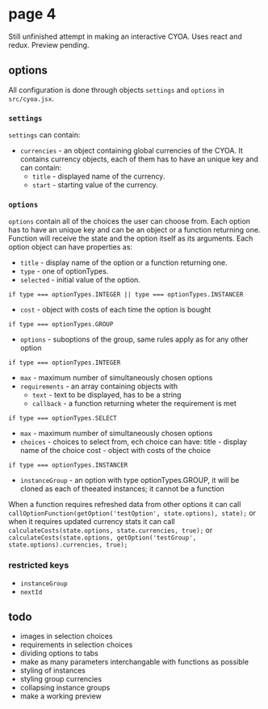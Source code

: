 # page 4
Still unfinished attempt in making an interactive CYOA. Uses react and redux. Preview pending.

## options
All configuration is done through objects `settings` and `options` in `src/cyoa.jsx`.

### `settings`
`settings` can contain:
- `currencies` - an object containing global currencies of the CYOA. It contains currency objects, each of them has to have an unique key and can contain:
  - `title` - displayed name of the currency.
  - `start` - starting value of the currency.

### `options`
`options` contain all of the choices the user can choose from. Each option has to have an unique key and can be an object or a function returning one. Function will receive the state and the option itself as its arguments. Each option object can have properties as:
- `title` - display name of the option or a function returning one.
- `type` - one of optionTypes.
- `selected` - initial value of the option.

`if type === optionTypes.INTEGER || type === optionTypes.INSTANCER`
- `cost` - object with costs of each time the option is bought

`if type === optionTypes.GROUP`
- `options` - suboptions of the group, same rules apply as for any other option

`if type === optionTypes.INTEGER`
- `max` - maximum number of simultaneously chosen options
- `requirements` - an array containing objects with
  - `text` - text to be displayed, has to be a string
  - `callback` - a function returning wheter the requirement is met

`if type === optionTypes.SELECT`
- `max` - maximum number of simultaneously chosen options
- `choices` - choices to select from, ech choice can have:
 title - display name of the choice
 cost - object with costs of the choice

`if type === optionTypes.INSTANCER`
- `instanceGroup` - an option with type optionTypes.GROUP, it will be cloned as each of theeated instances; it cannot be a function

When a function requires refreshed data from other options it can call
`callOptionFunction(getOption('testOption', state.options), state);`
or when it requires updated currency stats it can call
`calculateCosts(state.options, state.currencies, true);`
or 
`calculateCosts(state.options, getOption('testGroup', state.options).currencies, true);`

### restricted keys
- `instanceGroup`
- `nextId`


## todo
- images in selection choices
- requirements in selection choices
- dividing options to tabs
- make as many parameters interchangable with functions as possible
- styling of instances
- styling group currencies
- collapsing instance groups
- make a working preview